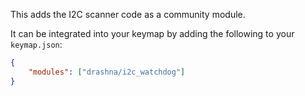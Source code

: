 This adds the I2C scanner code as a community module.

It can be integrated into your keymap by adding the following to your `keymap.json`:

```json
{
    "modules": ["drashna/i2c_watchdog"]
}
```
